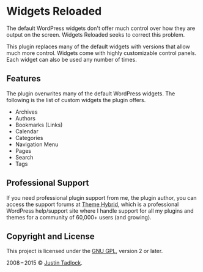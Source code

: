 # Widgets Reloaded

The default WordPress widgets don't offer much control over how they are output on the screen.  Widgets Reloaded seeks to correct this problem.

This plugin replaces many of the default widgets with versions that allow much more control.  Widgets come with highly customizable control panels.  Each widget can also be used any number of times.

## Features

The plugin overwrites many of the default WordPress widgets.  The following is the list of custom widgets the plugin offers.

* Archives
* Authors
* Bookmarks (Links)
* Calendar
* Categories
* Navigation Menu
* Pages
* Search
* Tags

## Professional Support

If you need professional plugin support from me, the plugin author, you can access the support forums at [Theme Hybrid](https://themehybrid.com/support), which is a professional WordPress help/support site where I handle support for all my plugins and themes for a community of 60,000+ users (and growing).

## Copyright and License

This project is licensed under the [GNU GPL](http://www.gnu.org/licenses/old-licenses/gpl-2.0.html), version 2 or later.

2008&thinsp;&ndash;&thinsp;2015 &copy; [Justin Tadlock](http://justintadlock.com).
